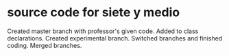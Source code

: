 # source code for siete y medio
Created master branch with professor's given code. Added to class declarations.
Created experimental branch. Switched branches and finished coding.
Merged branches.
